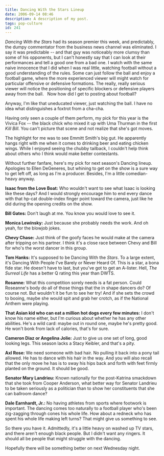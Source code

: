 ```yaml
---
title: Dancing With the Stars Lineup
date: 2006-09-14 08:46
description: A description of my post.
tags: pop-culture
id: 241
---
```

<i>Dancing With the Stars</i> had its season premier this week, and predictably, the dumpy commentator from the business news channel was eliminated.  I say it was predictable -- and that guy was noticeably more clumsy than some of his opponents, but I can't honestly say that I can look at their performances and tell a good one from a bad one.  I watch with the same naive innocence that I did when I was real little, watching football without a good understanding of the rules.  Some can just follow the ball and enjoy a football game, where the more experienced viewer will might watch for particular offensive or defensive formations.  The really, really serious viewer will notice the positioning of specific blockers or defensive players away from the ball.
<span class="spanEndPreview">&nbsp;</span>
Now how did I get to posting about football?

Anyway, I'm like that uneducated viewer, just watching the ball.  I have no idea what distinguishes a foxtrot from a cha-cha.

Having only seen a couple of them perform, my pick for this year is the Vivica Fox -- the black chick who mixed it up with Uma Thurman in the first <i>Kill Bill</i>.  You can't picture that scene and not realize that she's got moves.

The highlight for me was to see Emmitt Smith's big gut.  He apparently hangs right with me when it comes to drinking beer and eating chicken wings.  While I enjoyed seeing the chubby tailback, I couldn't help think about others who I think would make better contestants.

Without further fanfare, here's my pick for next season's Dancing lineup.  Apologies to Ellen DeGeneres, but whining to get on the show is a sure way to get left off, as long as I'm a producer.  Besides, I'm a little comedian-heavy anyway.

<b>Isaac from the Love Boat:</b>  Who wouldn't want to see what Isaac is looking like these days?  And I would strongly encourage him to end every dance with that hp-cat double-index finger point toward the camera, just like he did during the opening credits on the show.

<b>Bill Gates:</b>  Don't laugh at me.  You know you would love to see it.

<b>Monica Lewinsky:</b>  Just because she probably needs the work.  And oh yeah, for the blowjob jokes.

<b>Chevy Chase:</b>  Just think of the goofy faces he would make at the camera after tripping on his partner.  I think it's a close race between Chevy and Bill for who's the worst dancer in this group.

<b>Tom Hanks:</b>  It's supposed to be Dancing With the <i>Stars</i>.  To a large extent, it's Dancing With People I've Barely or Never Heard Of.  This is a star, a bona fide star.  He doesn't have to last, but you've got to get an A-lister.  Hell, <i>The Surreal Life</i> has a better Q rating this year than DWTS.

<b>Rosanne:</b>  What this competition sorely needs is a fat person.  Could Roseanne's body do all of those things that the in shape dancers do?  Of course not.  But wouldn't it be fun to see her try!  And if she sets the crowd to booing, maybe she would spit and grab her crotch, as if the National Anthem were playing.

<b>That Asian kid who can eat a million hot dogs every few minutes:</b>  I don't know his name either, but I'm curious about whether he has any other abilities.  He's a wild card:  maybe out in round one, maybe he's pretty good.  He won't bonk from lack of calories, that's for sure.  

<b>Cameron Diaz or Angelina Jolie:</b>  Just to give us one set of long, good looking legs.  This season lacks a Stacy Keibler, and that's a pity.

<b>Axl Rose:</b>  We need someone with bad hair.  No pulling it back into a pony tail allowed.  He has to dance with his hair in the way.  And you will also recall that the only move he has is to sway his hips back and forth with feet firmly planted on the ground.  It should be good.

<b>Senator Mary Landrieu:</b>  Known nationally for the post-Katrina smackdown that she took from Cooper Anderson, what better way for Senator Landrieu to be taken seriously as a politician than to show her constituents that she can ballroom dance?

<b>Dale Earnhardt, Jr.:</b>  No having athletes from sports where footwork is important.  The dancing comes too naturally to a football player who's been zig-zagging through cones his whole life.  How about a redneck who has spent his whole life making left turns?  That might give us something to see.

So there you have it.  Admittedly, it's a little heavy on washed up TV stars, and there aren't enough black people.  But I didn't want any ringers.  It should all be people that might struggle with the dancing.

Hopefully there will be something better on next Wednesday night.